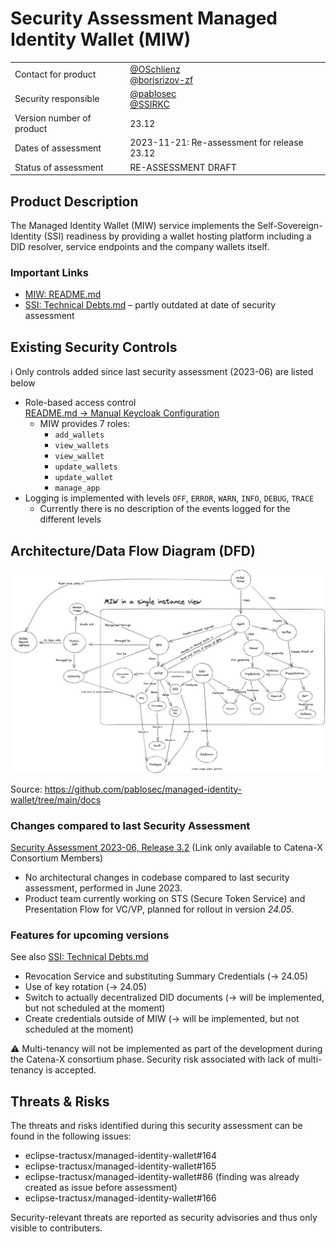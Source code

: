 # Security Assessment Managed Identity Wallet (MIW)

|     |     |
| --- | --- |
| Contact for product        | [@OSchlienz](https://github.com/github) <br> [@borisrizov-zf](https://github.com/borisrizov-zf) |
| Security responsible       | [@pablosec](https://github.com/pablosec) <br> [@SSIRKC](https://github.com/SSIRKC) |
| Version number of product  | 23.12 |
| Dates of assessment        | 2023-11-21: Re-assessment for release 23.12 |
| Status of assessment       | RE-ASSESSMENT DRAFT |

## Product Description

The Managed Identity Wallet (MIW) service implements the Self-Sovereign-Identity (SSI) readiness by providing a wallet hosting platform including a DID resolver, service endpoints and the company wallets itself.

### Important Links
* [MIW: README.md](https://github.com/eclipse-tractusx/managed-identity-wallet/blob/main/README.md)
* [SSI: Technical Debts.md](https://github.com/eclipse-tractusx/ssi-docu/blob/main/docs/architecture/cx-3-2/6.%20Technical%20Debts/Technical%20Debts.md) – partly outdated at date of security assessment



## Existing Security Controls

ℹ️ Only controls added since last security assessment (2023-06) are listed below

* Role-based access control  
  [README.md → Manual Keycloak Configuration](https://github.com/eclipse-tractusx/managed-identity-wallet/blob/main/README.md#manual-keycloak-configuration)
  * MIW provides 7 roles:
    * `add_wallets`
    * `view_wallets`
    * `view_wallet`
    * `update_wallets`
    * `update_wallet`
    * `manage_app`
* Logging is implemented with levels `OFF`, `ERROR`, `WARN`, `INFO`, `DEBUG`, `TRACE`
  * Currently there is no description of the events logged for the different levels


## Architecture/Data Flow Diagram (DFD)

![MIW in a single instance view](dfd_23-12.png)

Source: https://github.com/pablosec/managed-identity-wallet/tree/main/docs

### Changes compared to last Security Assessment
[Security Assessment 2023-06, Release 3.2](https://confluence.catena-x.net/pages/viewpage.action?pageId=90482695) (Link only available to Catena-X Consortium Members)
* No architectural changes in codebase compared to last security assessment, performed in June 2023.
* Product team currently working on STS (Secure Token Service) and Presentation Flow for VC/VP, planned for rollout in version *24.05*.

### Features for upcoming versions

See also [SSI: Technical Debts.md](https://github.com/eclipse-tractusx/ssi-docu/blob/main/docs/architecture/cx-3-2/6.%20Technical%20Debts/Technical%20Debts.md)

* Revocation Service and substituting Summary Credentials (→ 24.05)
* Use of key rotation (→ 24.05)
* Switch to actually decentralized DID documents (→ will be implemented, but not scheduled at the moment)
* Create credentials outside of MIW (→ will be implemented, but not scheduled at the moment)

⚠️ Multi-tenancy will not be implemented as part of the development during the Catena-X consortium phase. Security risk associated with lack of multi-tenancy is accepted.

## Threats & Risks
The threats and risks identified during this security assessment can be found in the following issues:
* eclipse-tractusx/managed-identity-wallet#164
* eclipse-tractusx/managed-identity-wallet#165
* eclipse-tractusx/managed-identity-wallet#86 (finding was already created as issue before assessment)
* eclipse-tractusx/managed-identity-wallet#166

Security-relevant threats are reported as security advisories and thus only visible to contributers.